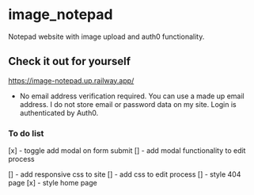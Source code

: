 # image_notepad
Notepad website with image upload and auth0 functionality.
## Check it out for yourself
https://image-notepad.up.railway.app/
 * No email address verification required. You can use a made up email address. I do not store email or password data on my site. Login is authenticated by Auth0.


### To do list
[x] - toggle add modal on form submit
[] - add modal functionality to edit process

[] - add responsive css to site
[] - add css to edit process
[] - style 404 page
[x] - style home page